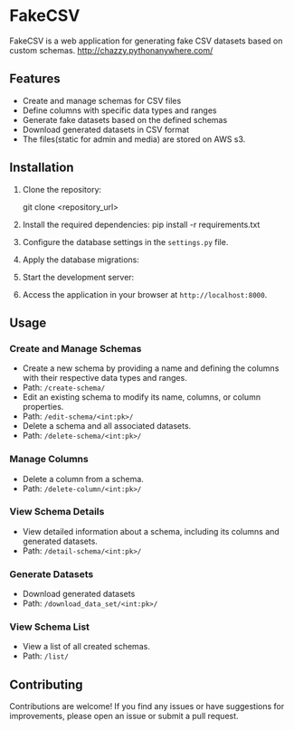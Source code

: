 # FakeCSV

FakeCSV is a web application for generating fake CSV datasets based on custom schemas.
http://chazzy.pythonanywhere.com/

## Features

- Create and manage schemas for CSV files
- Define columns with specific data types and ranges
- Generate fake datasets based on the defined schemas
- Download generated datasets in CSV format
- The files(static for admin and media) are stored on AWS s3.

## Installation

1. Clone the repository:

   
   git clone <repository_url>

2. Install the required dependencies:
    pip install -r requirements.txt

3. Configure the database settings in the `settings.py` file.

4. Apply the database migrations:

5. Start the development server:

6. Access the application in your browser at `http://localhost:8000`.

## Usage

### Create and Manage Schemas

- Create a new schema by providing a name and defining the columns with their respective data types and ranges.
- Path: `/create-schema/`
- Edit an existing schema to modify its name, columns, or column properties.
- Path: `/edit-schema/<int:pk>/`
- Delete a schema and all associated datasets.
- Path: `/delete-schema/<int:pk>/`

### Manage Columns

- Delete a column from a schema.
- Path: `/delete-column/<int:pk>/`

### View Schema Details

- View detailed information about a schema, including its columns and generated datasets.
- Path: `/detail-schema/<int:pk>/`

### Generate Datasets

- Download generated datasets
- Path: `/download_data_set/<int:pk>/`
### View Schema List

- View a list of all created schemas.
- Path: `/list/`

## Contributing

Contributions are welcome! If you find any issues or have suggestions for improvements, please open an issue or submit a pull request.
